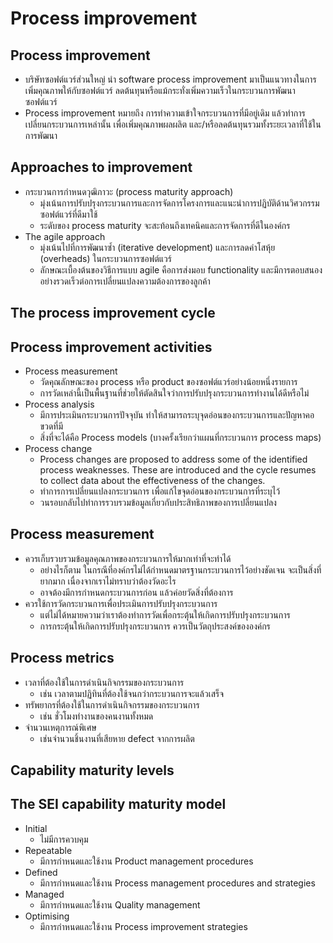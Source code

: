 # Process improvement
## Process improvement
*	บริษัทซอฟต์แวร์ส่วนใหญ่ นำ software process improvement มาเป็นแนวทางในการเพิ่มคุณภาพให้กับซอฟต์แวร์ ลดต้นทุนหรือแม้กระทั่งเพิ่มความเร็วในกระบวนการพัฒนาซอฟต์แวร์
*	Process improvement หมายถึง การทำความเข้าใจกระบวนการที่มีอยู่เดิม แล้วทำการเปลี่ยนกระบวนการเหล่านั้น เพื่อเพิ่มคุณภาพผลผลิต และ/หรือลดต้นทุนรวมทั้งระยะเวลาที่ใช้ในการพัฒนา

## Approaches to improvement
*	กระบวนการกำหนดวุฒิภาวะ (process maturity approach) 
    *	มุ่งเน้นการปรับปรุงกระบวนการและการจัดการโครงการและแนะนำการปฏิบัติด้านวิศวกรรมซอฟต์แวร์ที่ดีมาใช้
    *	ระดับของ process maturity จะสะท้อนถึงเทคนิคและการจัดการที่ดีในองค์กร
*	The agile approach	
    *	มุ่งเน้นไปที่การพัฒนาซ้ำ (iterative development) และการลดค่าโสหุ้ย (overheads) ในกระบวนการซอฟต์แวร์
    *	ลักษณะเบื้องต้นของวิธีการแบบ agile คือการส่งมอบ functionality และมีการตอบสนองอย่างรวดเร็วต่อการเปลี่ยนแปลงความต้องการของลูกค้า



## The process improvement cycle 
## Process improvement activities
*	Process measurement 
    *	วัดคุณลักษณะของ process หรือ product ของซอฟต์แวร์อย่างน้อยหนึ่งรายการ 
    *	การวัดเหล่านี้เป็นพื้นฐานที่ช่วยให้ตัดสินใจว่าการปรับปรุงกระบวนการทำงานได้ดีหรือไม่
*	Process analysis 
    *	มีการประเมินกระบวนการปัจจุบัน ทำให้สามารถระบุจุดอ่อนของกระบวนการและปัญหาคอขวดที่มี 
    *	สิ่งที่จะได้คือ Process models (บางครั้งเรียกว่าแผนที่กระบวนการ process maps)
*	Process change 
    *	Process changes are proposed to address some of the identified process weaknesses. These are introduced and the cycle resumes to collect data about the effectiveness of the changes.
    *	ทำการการเปลี่ยนแปลงกระบวนการ เพื่อแก้ไขจุดอ่อนของกระบวนการที่ระบุไว้ 
    *	วนรอบกลับไปทำการรวบรวมข้อมูลเกี่ยวกับประสิทธิภาพของการเปลี่ยนแปลง
## Process measurement
*	ควรเก็บรวบรวมข้อมูลคุณภาพของกระบวนการให้มากเท่าที่จะทำได้
    *	อย่างไรก็ตาม ในกรณีที่องค์กรไม่ได้กำหนดมาตรฐานกระบวนการไว้อย่างชัดเจน จะเป็นสิ่งที่ยากมาก เนื่องจากเราไม่ทราบว่าต้องวัดอะไร 
    *	อาจต้องมีการกำหนดกระบวนการก่อน แล้วค่อยวัดสิ่งที่ต้องการ
*	ควรใช้การวัดกระบวนการเพื่อประเมินการปรับปรุงกระบวนการ
    *	แต่ไม่ได้หมายความว่าเราต้องทำการวัดเพื่อกระตุ้นให้เกิดการปรับปรุงกระบวนการ 
    *	การกระตุ้นให้เกิดการปรับปรุงกระบวนการ ควรเป็นวัตถุประสงค์ขององค์กร
## Process metrics
*	เวลาที่ต้องใช้ในการดำเนินกิจกรรมของกระบวนการ
    *	เช่น เวลาตามปฏิทินที่ต้องใช้จนกว่ากระบวนการจะแล้วเสร็จ
*	ทรัพยากรที่ต้องใช้ในการดำเนินกิจกรรมของกระบวนการ
    *	เช่น ชั่วโมงทำงานของคนงานทั้งหมด
*	จำนวนเหตุการณ์พิเศษ
    *	เช่นจำนวนชิ้นงานที่เสียหาย defect จากการผลิต
## Capability maturity levels
## The SEI capability maturity model
*	Initial
    *	ไม่มีการควบคุม
*	Repeatable
    *	มีการกำหนดและใช้งาน Product management procedures
*	Defined
    *	มีการกำหนดและใช้งาน Process management procedures and strategies
*	Managed
    *	มีการกำหนดและใช้งาน Quality management
*	Optimising
    *	มีการกำหนดและใช้งาน Process improvement strategies